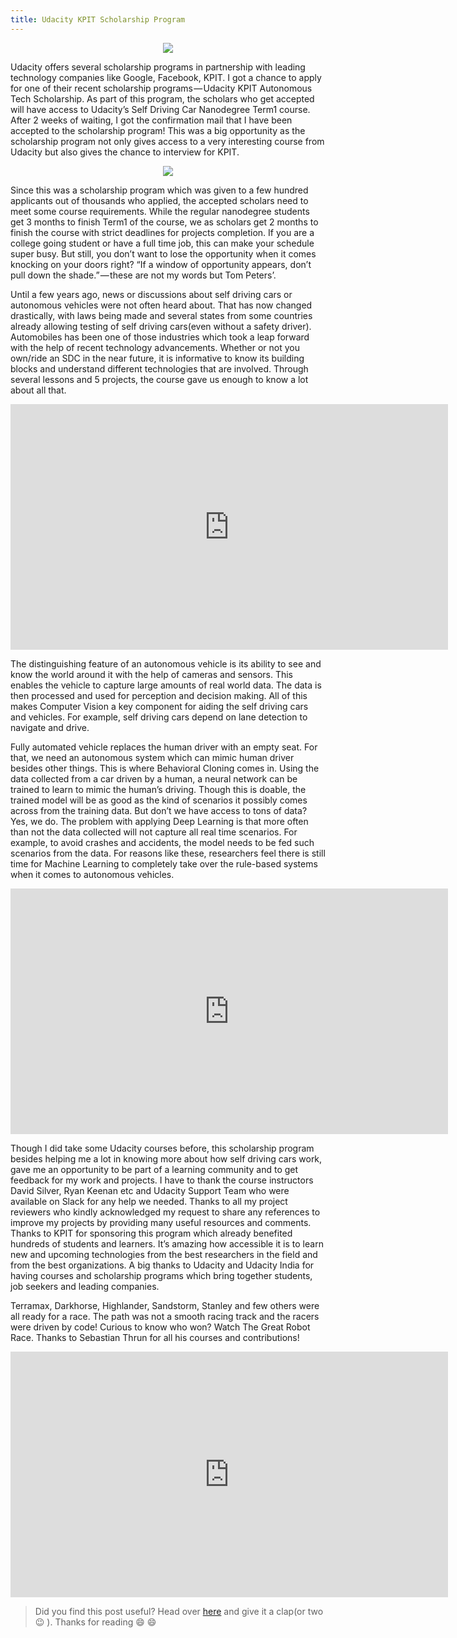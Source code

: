 ```yaml
---
title: Udacity KPIT Scholarship Program
---
```

<p align="center"><img src="\assets\images\sdccomplete.jpg"/></p>
<p align="center"></p>   


Udacity offers several scholarship programs in partnership with leading technology companies like Google, Facebook, KPIT. I got a chance to apply for one of their recent scholarship programs — Udacity KPIT Autonomous Tech Scholarship. As part of this program, the scholars who get accepted will have access to Udacity’s Self Driving Car Nanodegree Term1 course. After 2 weeks of waiting, I got the confirmation mail that I have been accepted to the scholarship program! This was a big opportunity as the scholarship program not only gives access to a very interesting course from Udacity but also gives the chance to interview for KPIT.  

<p align="center"><img src="\assets\images\sdcrecipient.jpg"/></p>
<p align="center"></p>   


Since this was a scholarship program which was given to a few hundred applicants out of thousands who applied, the accepted scholars need to meet some course requirements. While the regular nanodegree students get 3 months to finish Term1 of the course, we as scholars get 2 months to finish the course with strict deadlines for projects completion. If you are a college going student or have a full time job, this can make your schedule super busy. But still, you don’t want to lose the opportunity when it comes knocking on your doors right? “If a window of opportunity appears, don’t pull down the shade.” — these are not my words but Tom Peters’.  


Until a few years ago, news or discussions about self driving cars or autonomous vehicles were not often heard about. That has now changed drastically, with laws being made and several states from some countries already allowing testing of self driving cars(even without a safety driver). Automobiles has been one of those industries which took a leap forward with the help of recent technology advancements. Whether or not you own/ride an SDC in the near future, it is informative to know its building blocks and understand different technologies that are involved. Through several lessons and 5 projects, the course gave us enough to know a lot about all that.  


<iframe width="700" height="393" src="https://www.youtube.com/embed/_UfCR2PkKkE" frameborder="0" allow="accelerometer; autoplay; encrypted-media; gyroscope; picture-in-picture" allowfullscreen></iframe>  <br/>




The distinguishing feature of an autonomous vehicle is its ability to see and know the world around it with the help of cameras and sensors. This enables the vehicle to capture large amounts of real world data. The data is then processed and used for perception and decision making. All of this makes Computer Vision a key component for aiding the self driving cars and vehicles. For example, self driving cars depend on lane detection to navigate and drive.  


Fully automated vehicle replaces the human driver with an empty seat. For that, we need an autonomous system which can mimic human driver besides other things. This is where Behavioral Cloning comes in. Using the data collected from a car driven by a human, a neural network can be trained to learn to mimic the human’s driving. Though this is doable, the trained model will be as good as the kind of scenarios it possibly comes across from the training data. But don’t we have access to tons of data? Yes, we do. The problem with applying Deep Learning is that more often than not the data collected will not capture all real time scenarios. For example, to avoid crashes and accidents, the model needs to be fed such scenarios from the data. For reasons like these, researchers feel there is still time for Machine Learning to completely take over the rule-based systems when it comes to autonomous vehicles.  


<iframe width="700" height="393" src="https://www.youtube.com/embed/jwXaEO528JE" frameborder="0" allow="accelerometer; autoplay; encrypted-media; gyroscope; picture-in-picture" allowfullscreen></iframe>  <br/>  




Though I did take some Udacity courses before, this scholarship program besides helping me a lot in knowing more about how self driving cars work, gave me an opportunity to be part of a learning community and to get feedback for my work and projects. I have to thank the course instructors David Silver, Ryan Keenan etc and Udacity Support Team who were available on Slack for any help we needed. Thanks to all my project reviewers who kindly acknowledged my request to share any references to improve my projects by providing many useful resources and comments. Thanks to KPIT for sponsoring this program which already benefited hundreds of students and learners. It’s amazing how accessible it is to learn new and upcoming technologies from the best researchers in the field and from the best organizations. A big thanks to Udacity and Udacity India for having courses and scholarship programs which bring together students, job seekers and leading companies.  


Terramax, Darkhorse, Highlander, Sandstorm, Stanley and few others were all ready for a race. The path was not a smooth racing track and the racers were driven by code! Curious to know who won? Watch The Great Robot Race. Thanks to Sebastian Thrun for all his courses and contributions!  


<iframe width="700" height="393" src="https://www.youtube.com/embed/vCRrXQRvC_I" frameborder="0" allow="accelerometer; autoplay; encrypted-media; gyroscope; picture-in-picture" allowfullscreen></iframe>    <br/>





> Did you find this post useful? Head over [here](https://medium.com/@theimgclist/udacity-kpit-scholarship-program-5f0efeeead50) and give it a clap(or two 😉 ). Thanks for reading &#128516; &#128516;
  